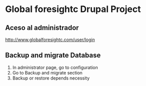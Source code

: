 # Global foresightc Drupal Project

## Aceso al administrador

http://www.globalforesightc.com/user/login

## Backup and migrate Database

1. In administrator page, go to configuration
2. Go to Backup and migrate section
3. Backup or restore depends necessity
